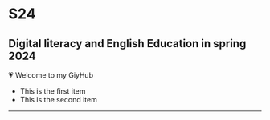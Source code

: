# S24
## Digital literacy and English Education in spring 2024
:heartpulse:
  Welcome to my GiyHub
+ This is the first item
+ This is the second item



---
